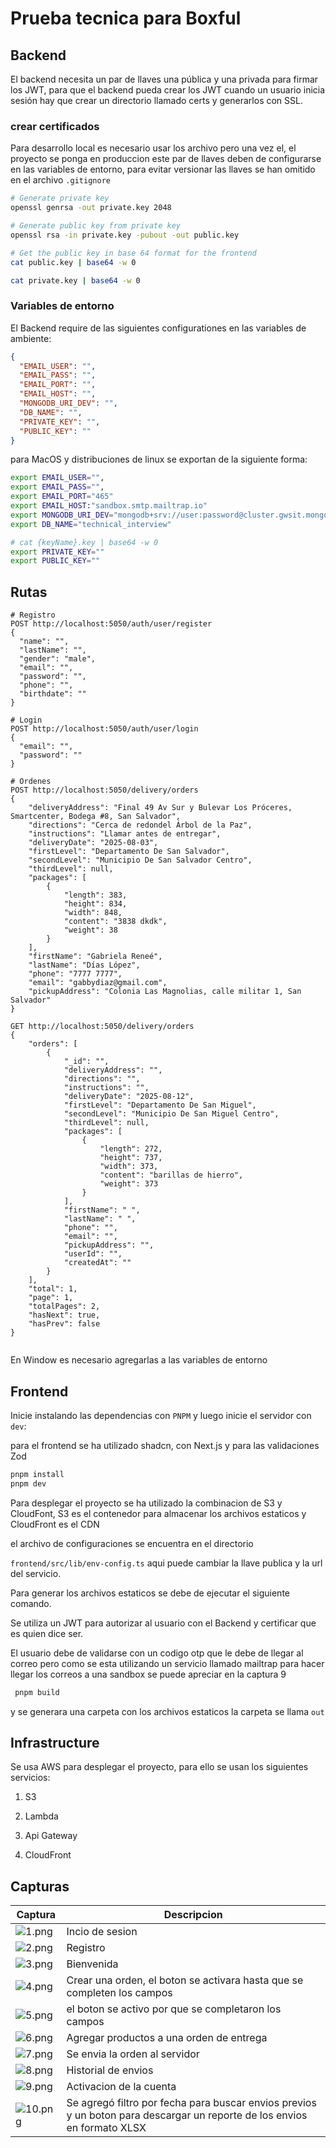# Prueba tecnica para Boxful 



## Backend
El backend necesita un par de llaves una pública y una privada para firmar los JWT, 
para que el backend pueda crear los JWT cuando un usuario inicia sesión hay que crear un directorio llamado certs y generarlos con SSL.


### crear certificados

Para desarrollo local es necesario usar los archivo pero una vez el, el proyecto se ponga en produccion este par de llaves deben de configurarse en las variables de entorno, 
para evitar versionar las llaves se han omitido en el archivo `.gitignore`


```bash 
# Generate private key
openssl genrsa -out private.key 2048

# Generate public key from private key
openssl rsa -in private.key -pubout -out public.key

# Get the public key in base 64 format for the frontend
cat public.key | base64 -w 0

cat private.key | base64 -w 0
```


### Variables de entorno
El Backend require de las siguientes configurationes en las variables de ambiente:

```json
{
  "EMAIL_USER": "",
  "EMAIL_PASS": "",
  "EMAIL_PORT": "",
  "EMAIL_HOST": "",
  "MONGODB_URI_DEV": "",
  "DB_NAME": "",
  "PRIVATE_KEY": "",
  "PUBLIC_KEY": ""
}
```


para MacOS y distribuciones de linux se exportan de la siguiente forma:

```bash
export EMAIL_USER="",
export EMAIL_PASS="",
export EMAIL_PORT="465"
export EMAIL_HOST:"sandbox.smtp.mailtrap.io"
export MONGODB_URI_DEV="mongodb+srv://user:password@cluster.gwsit.mongodb.net",
export DB_NAME="technical_interview"

# cat {keyName}.key | base64 -w 0
export PRIVATE_KEY=""
export PUBLIC_KEY=""

```

## Rutas 

```
# Registro
POST http://localhost:5050/auth/user/register
{
  "name": "",
  "lastName": "",
  "gender": "male",
  "email": "",
  "password": "",
  "phone": "",
  "birthdate": ""
}

# Login
POST http://localhost:5050/auth/user/login
{
  "email": "",
  "password": ""
}

# Ordenes
POST http://localhost:5050/delivery/orders
{
    "deliveryAddress": "Final 49 Av Sur y Bulevar Los Próceres, Smartcenter, Bodega #8, San Salvador",
    "directions": "Cerca de redondel Árbol de la Paz",
    "instructions": "Llamar antes de entregar",
    "deliveryDate": "2025-08-03",
    "firstLevel": "Departamento De San Salvador",
    "secondLevel": "Municipio De San Salvador Centro",
    "thirdLevel": null,
    "packages": [
        {
            "length": 383,
            "height": 834,
            "width": 848,
            "content": "3838 dkdk",
            "weight": 38
        }
    ],
    "firstName": "Gabriela Reneé",
    "lastName": "Días López",
    "phone": "7777 7777",
    "email": "gabbydiaz@gmail.com",
    "pickupAddress": "Colonia Las Magnolias, calle militar 1, San Salvador"
}

GET http://localhost:5050/delivery/orders
{
    "orders": [
        {
            "_id": "",
            "deliveryAddress": "",
            "directions": "",
            "instructions": "",
            "deliveryDate": "2025-08-12",
            "firstLevel": "Departamento De San Miguel",
            "secondLevel": "Municipio De San Miguel Centro",
            "thirdLevel": null,
            "packages": [
                {
                    "length": 272,
                    "height": 737,
                    "width": 373,
                    "content": "barillas de hierro",
                    "weight": 373
                }
            ],
            "firstName": " ",
            "lastName": " ",
            "phone": "",
            "email": "",
            "pickupAddress": "",
            "userId": "",
            "createdAt": ""
        }
    ],
    "total": 1,
    "page": 1,
    "totalPages": 2,
    "hasNext": true,
    "hasPrev": false
}


```


En Window es necesario agregarlas a las variables de entorno



## Frontend
Inicie instalando las dependencias con `PNPM` y luego inicie el servidor con `dev`:

para el frontend se ha utilizado shadcn, con Next.js y para las validaciones Zod

```bash
pnpm install
pnpm dev
```

Para desplegar el proyecto se ha utilizado la combinacion de S3 y CloudFont,
S3 es el contenedor para almacenar los archivos estaticos y CloudFront es el CDN

el archivo de configuraciones se encuentra en el directorio

`frontend/src/lib/env-config.ts`
aqui puede cambiar la llave publica y la url del servicio.

Para generar los archivos estaticos se debe de ejecutar el siguiente comando.

Se utiliza un JWT para autorizar al usuario con el Backend y certificar que es quien dice ser. 

El usuario debe de validarse con un codigo otp que le debe de llegar al correo pero como se esta utilizando un servicio llamado mailtrap para hacer llegar los correos a una sandbox se puede apreciar en la captura 9

```bash
 pnpm build  
```

y se generara una carpeta con los archivos estaticos la carpeta se llama `out`


## Infrastructure

Se usa AWS para desplegar el proyecto, para ello se usan los siguientes servicios:

1. S3

2. Lambda

3. Api Gateway

4. CloudFront


## Capturas

| Captura | Descripcion |
|------------|-------------|
| ![1.png](screenshots/1.png) |  Incio de sesion |
| ![2.png](screenshots/2.png) | Registro |
| ![3.png](screenshots/3.png) | Bienvenida |
| ![4.png](screenshots/4.png) | Crear una orden, el boton se activara hasta que se completen los campos |
| ![5.png](screenshots/5.png) | el boton se activo por que se completaron los campos |
| ![6.png](screenshots/6.png) | Agregar productos a una orden de entrega |
| ![7.png](screenshots/7.png) | Se envia la orden al servidor |
| ![8.png](screenshots/8.png) | Historial de envios |
| ![9.png](screenshots/9.png) | Activacion de la cuenta |
| ![10.png](screenshots/10.png) | Se agregó filtro por fecha para buscar envios previos y un boton para descargar un reporte de los envios en formato XLSX |